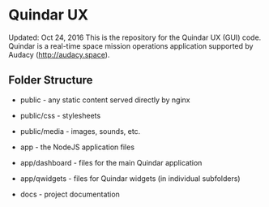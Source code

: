 # Quindar UX
Updated: Oct 24, 2016
This is the repository for the Quindar UX (GUI) code. Quindar is a real-time space mission operations application supported by Audacy (http://audacy.space).



## Folder Structure

* public        - any static content served directly by nginx
 * public/css    - stylesheets
 * public/media  - images, sounds, etc.

* app           - the NodeJS application files
 * app/dashboard     - files for the main Quindar application
 * app/qwidgets      - files for Quindar widgets (in individual subfolders)

* docs          - project documentation



